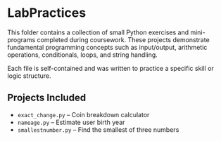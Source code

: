 # LabPractices

This folder contains a collection of small Python exercises and mini-programs completed during coursework.  These projects demonstrate fundamental programming concepts such as input/output, arithmetic operations, conditionals, loops, and string handling.

Each file is self-contained and was written to practice a specific skill or logic structure.

## Projects Included
- `exact_change.py` – Coin breakdown calculator
- `nameage.py` – Estimate user birth year
- `smallestnumber.py` – Find the smallest of three numbers
